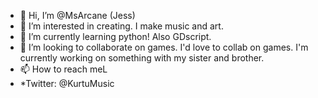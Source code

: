 - 👋 Hi, I’m @MsArcane (Jess)
- 👀 I’m interested in creating. I make music and art. 
- 🌱 I’m currently learning python! Also GDscript.
- 💞️ I’m looking to collaborate on games. I'd love to collab on games. I'm currently working on something with my sister and brother.
- 📫 How to reach meL
-   *Twitter: @KurtuMusic

<!---
MsArcane/MsArcane is a ✨ special ✨ repository because its `README.md` (this file) appears on your GitHub profile.
You can click the Preview link to take a look at your changes.
--->

